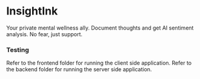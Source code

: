 # InsightInk
Your private mental wellness ally. Document thoughts and get AI sentiment analysis. No fear, just support.

### Testing
Refer to the frontend folder for running the client side application.
Refer to the backend folder for running the server side application.